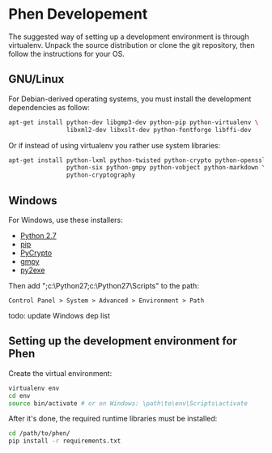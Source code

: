 # Phen Developement

The suggested way of setting up a development environment is through
virtualenv. Unpack the source distribution or clone the git repository,
then follow the instructions for your OS.

## GNU/Linux

For Debian-derived operating systems, you must install the development
dependencies as follow:

``` bash
apt-get install python-dev libgmp3-dev python-pip python-virtualenv \
                libxml2-dev libxslt-dev python-fontforge libffi-dev
```

Or if instead of using virtualenv you rather use system libraries:

``` bash
apt-get install python-lxml python-twisted python-crypto python-openssl \
                python-six python-gmpy python-vobject python-markdown \
                python-cryptography
```

## Windows

For Windows, use these installers:

* [Python 2.7](http://www.python.org/download/releases/2.7.5/)
* [pip](http://www.pip-installer.org/en/latest/installing.html)
* [PyCrypto](http://www.voidspace.org.uk/python/modules.shtml#pycrypto)
* [gmpy](http://code.google.com/p/gmpy/downloads/list)
* [py2exe](http://www.py2exe.org/)

Then add ";c:\Python27;c:\Python27\Scripts" to the path:

`Control Panel > System > Advanced > Environment > Path`

todo: update Windows dep list

## Setting up the development environment for Phen

Create the virtual environment:

``` bash
virtualenv env
cd env
source bin/activate # or on Windows: \path\to\env\Scripts\activate
```

After it's done, the required runtime libraries must be installed:

``` bash
cd /path/to/phen/
pip install -r requirements.txt
```
